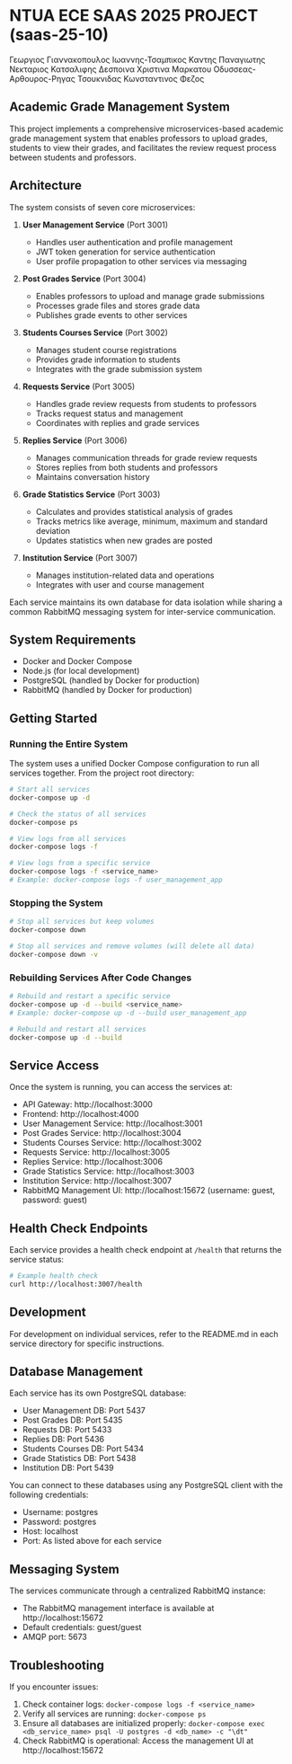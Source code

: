 # NTUA ECE SAAS 2025 PROJECT (saas-25-10)

Γεωργιος Γιαννακοπουλος
Ιωαννης-Τσαμπικος Καντης
Παναγιωτης Νεκταριος Κατσαλιφης
Δεσποινα Χριστινα Μαρκατου
Οδυσσεας-Αρθουρος-Ρηγας Τσουκνιδας
Κωνσταντινος Φεζος

## Academic Grade Management System

This project implements a comprehensive microservices-based academic grade management system that enables professors to upload grades, students to view their grades, and facilitates the review request process between students and professors.

## Architecture

The system consists of seven core microservices:

1. **User Management Service** (Port 3001)
   - Handles user authentication and profile management
   - JWT token generation for service authentication
   - User profile propagation to other services via messaging

2. **Post Grades Service** (Port 3004)
   - Enables professors to upload and manage grade submissions
   - Processes grade files and stores grade data
   - Publishes grade events to other services

3. **Students Courses Service** (Port 3002)
   - Manages student course registrations
   - Provides grade information to students
   - Integrates with the grade submission system

4. **Requests Service** (Port 3005)
   - Handles grade review requests from students to professors
   - Tracks request status and management
   - Coordinates with replies and grade services

5. **Replies Service** (Port 3006)
   - Manages communication threads for grade review requests
   - Stores replies from both students and professors
   - Maintains conversation history

6. **Grade Statistics Service** (Port 3003)
   - Calculates and provides statistical analysis of grades
   - Tracks metrics like average, minimum, maximum and standard deviation
   - Updates statistics when new grades are posted

7. **Institution Service** (Port 3007)
   - Manages institution-related data and operations
   - Integrates with user and course management

Each service maintains its own database for data isolation while sharing a common RabbitMQ messaging system for inter-service communication.

## System Requirements

- Docker and Docker Compose
- Node.js (for local development)
- PostgreSQL (handled by Docker for production)
- RabbitMQ (handled by Docker for production)

## Getting Started

### Running the Entire System

The system uses a unified Docker Compose configuration to run all services together. From the project root directory:

```bash
# Start all services
docker-compose up -d

# Check the status of all services
docker-compose ps

# View logs from all services
docker-compose logs -f

# View logs from a specific service
docker-compose logs -f <service_name>
# Example: docker-compose logs -f user_management_app
```

### Stopping the System

```bash
# Stop all services but keep volumes
docker-compose down

# Stop all services and remove volumes (will delete all data)
docker-compose down -v
```

### Rebuilding Services After Code Changes

```bash
# Rebuild and restart a specific service
docker-compose up -d --build <service_name>
# Example: docker-compose up -d --build user_management_app

# Rebuild and restart all services
docker-compose up -d --build
```

## Service Access

Once the system is running, you can access the services at:

- API Gateway: http://localhost:3000
- Frontend: http://localhost:4000
- User Management Service: http://localhost:3001
- Post Grades Service: http://localhost:3004
- Students Courses Service: http://localhost:3002
- Requests Service: http://localhost:3005
- Replies Service: http://localhost:3006
- Grade Statistics Service: http://localhost:3003
- Institution Service: http://localhost:3007
- RabbitMQ Management UI: http://localhost:15672 (username: guest, password: guest)

## Health Check Endpoints

Each service provides a health check endpoint at `/health` that returns the service status:

```bash
# Example health check
curl http://localhost:3007/health
```

## Development

For development on individual services, refer to the README.md in each service directory for specific instructions.

## Database Management

Each service has its own PostgreSQL database:

- User Management DB: Port 5437
- Post Grades DB: Port 5435
- Requests DB: Port 5433
- Replies DB: Port 5436
- Students Courses DB: Port 5434
- Grade Statistics DB: Port 5438
- Institution DB: Port 5439

You can connect to these databases using any PostgreSQL client with the following credentials:
- Username: postgres
- Password: postgres
- Host: localhost
- Port: As listed above for each service

## Messaging System

The services communicate through a centralized RabbitMQ instance:
- The RabbitMQ management interface is available at http://localhost:15672
- Default credentials: guest/guest
- AMQP port: 5673

## Troubleshooting

If you encounter issues:

1. Check container logs: `docker-compose logs -f <service_name>`
2. Verify all services are running: `docker-compose ps`
3. Ensure all databases are initialized properly: `docker-compose exec <db_service_name> psql -U postgres -d <db_name> -c "\dt"`
4. Check RabbitMQ is operational: Access the management UI at http://localhost:15672
